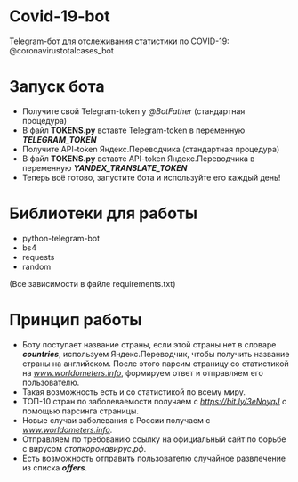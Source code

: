 # Covid-19-bot
Telegram-бот для отслеживания статистики по COVID-19: @coronavirustotalcases_bot

# Запуск бота
- Получите свой Telegram-token у *@BotFather* (стандартная процедура)
- В файл **TOKENS.py** вставте Telegram-token в переменную ***TELEGRAM_TOKEN***
- Получите API-token Яндекс.Переводчика (стандартная процедура)
- В файл **TOKENS.py** вставте API-token Яндекс.Переводчика в переменную ***YANDEX_TRANSLATE_TOKEN***
- Теперь всё готово, запустите бота и используйте его каждый день!

# Библиотеки для работы
- python-telegram-bot
- bs4
- requests
- random

(Все зависимости в файле requirements.txt)

# Принцип работы
- Боту поступает название страны, если этой страны нет в словаре ***countries***, используем Яндекс.Переводчик, чтобы получить
название страны на английском. После этого парсим страницу со статистикой на *www.worldometers.info*, формируем ответ и отправляем
его пользователю.
- Такая возможность есть и со статистикой по всему миру.
- ТОП-10 стран по заболеваемости получаем с *https://bit.ly/3eNoyqJ* с помощью парсинга страницы.
- Новые случаи заболевания в России получаем с *www.worldometers.info*.
- Отправляем по требованию ссылку на официальный сайт по борьбе с вирусом *стопкоронавирус.рф*.
- Есть возможность отправить пользователю случайное развлечение из списка ***offers***.
